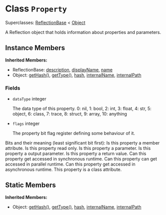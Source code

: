 # Class <code>Property</code>

Superclasses: <a href="ReflectionBase.md">ReflectionBase</a> < <a href="Object.md">Object</a>

A Reflection object that holds information about properties and parameters.
## Instance Members
<b>Inherited Members:</b>
- ReflectionBase: <a href="ReflectionBase.md#user-content-description">description</a>, <a href="ReflectionBase.md#user-content-display-name">displayName</a>, <a href="ReflectionBase.md#user-content-name">name</a>
- Object: <a href="Object.md#user-content-get-hash">getHash()</a>, <a href="Object.md#user-content-get-type">getType()</a>, <a href="Object.md#user-content-hash">hash</a>, <a href="Object.md#user-content-internal-name">internalName</a>, <a href="Object.md#user-content-internal-path">internalPath</a>
### Fields
- <code id="data-type">dataType</code> integer

  The data type of this property.
0: nil, 1: bool, 2: int, 3: float, 4: str, 5: object, 6: class, 7: trace, 8: struct, 9: array, 10: anything
- <code id="flags">flags</code> integer

  The property bit flag register defining some behaviour of it.

Bits and their meaning (least significant bit first):
Is this property a member attribute.
Is this property read only.
Is this property a parameter.
Is this property a output parameter.
Is this property a return value.
Can this property get accessed in synchronous runtime.
Can this property can get accessed in parallel runtime.
Can this property get accessed in asynchronous runtime.
This property is a class attribute.
## Static Members
<b>Inherited Members:</b>
- Object: <a href="Object.md#user-content-s-get-hash">getHash()</a>, <a href="Object.md#user-content-s-get-type">getType()</a>, <a href="Object.md#user-content-s-hash">hash</a>, <a href="Object.md#user-content-s-internal-name">internalName</a>, <a href="Object.md#user-content-s-internal-path">internalPath</a>